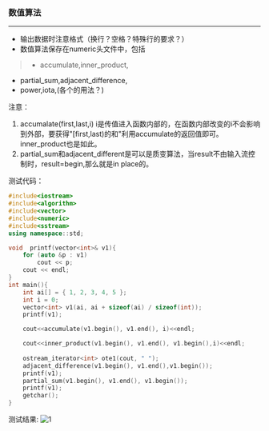 ### 数值算法
---
+ 输出数据时注意格式（换行？空格？特殊行的要求？）
+ 数值算法保存在numeric头文件中，包括
> + accumulate,inner_product,
  + partial_sum,adjacent_difference,
  + power,iota,(各个的用法？)

注意：
1. accumalate(first,last,i) i是传值进入函数内部的，在函数内部改变的i不会影响到外部，要获得"[first,last)的和"利用accumulate的返回值即可。inner_product也是如此。
2. partial_sum和adjacent_different是可以是质变算法，当result不由输入流控制时，result=begin,那么就是in place的。

测试代码：
```c++
#include<iostream>
#include<algorithm>
#include<vector>
#include<numeric>
#include<sstream>
using namespace::std;

void  printf(vector<int>& v1){
	for (auto &p : v1)
		cout << p;
	cout << endl;
}
int main(){
	int ai[] = { 1, 2, 3, 4, 5 };
	int i = 0;
	vector<int> v1(ai, ai + sizeof(ai) / sizeof(int));
	printf(v1);

	cout<<accumulate(v1.begin(), v1.end(), i)<<endl;

	cout<<inner_product(v1.begin(), v1.end(), v1.begin(),i)<<endl;
	
	ostream_iterator<int> ote1(cout, " ");
	adjacent_difference(v1.begin(), v1.end(),v1.begin());
	printf(v1);
	partial_sum(v1.begin(), v1.end(), v1.begin());
	printf(v1);
	getchar();
}
```
测试结果:
![1](C:\Users\Administrator\Desktop\to\img\1.png)
